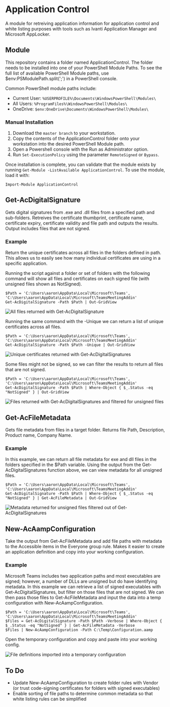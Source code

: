 # Application Control

A module for retreiving application information for application control and white listing purposes with tools such as Ivanti Application Manager and Microsoft AppLocker.

## Module

This repository contains a folder named ApplicationControl. The folder needs to be installed into one of your PowerShell Module Paths. To see the full list of available PowerShell Module paths, use $env:PSModulePath.split(';') in a PowerShell console.

Common PowerShell module paths include:

* Current User: `%USERPROFILE%\Documents\WindowsPowerShell\Modules\`
* All Users: `%ProgramFiles%\WindowsPowerShell\Modules\`
* OneDrive: `$env:OneDrive\Documents\WindowsPowerShell\Modules\`

### Manual Installation

1. Download the `master branch` to your workstation.
2. Copy the contents of the ApplicationControl folder onto your workstation into the desired PowerShell Module path.
3. Open a Powershell console with the Run as Administrator option.
4. Run `Set-ExecutionPolicy` using the parameter `RemoteSigned` or `Bypass`.

Once installation is complete, you can validate that the module exists by running `Get-Module -ListAvailable ApplicationControl`. To use the module, load it with:

    Import-Module ApplicationControl

## Get-AcDigitalSignature

Gets digital signatures from .exe and .dll files from a specified path and sub-folders. Retreives the certificate thumbprint, certificate name, certificate expiry, certificate validity and file path and outputs the results. Output includes files that are not signed.

### Example

Return the unique certificates across all files in the folders defined in path. This allows us to easily see how many individual certificates are using in a specific application.

Running the script against a folder or set of folders with the following command will show all files and certificates on each signed file (with unsigned files shown as NotSigned).

    $Path = 'C:\Users\aaron\AppData\Local\Microsoft\Teams', 'C:\Users\aaron\AppData\Local\Microsoft\TeamsMeetingAddin'
    Get-AcDigitalSignature -Path $Path | Out-GridView

![All files returned with Get-AcDigitalSignature](https://raw.githubusercontent.com/aaronparker/ApplicationControl/master/img/DigitalSignature-All.PNG "All files returned with Get-AcDigitalSignatures")

Running the same command with the -Unique we can return a list of unique certificates across all files.

    $Path = 'C:\Users\aaron\AppData\Local\Microsoft\Teams', 'C:\Users\aaron\AppData\Local\Microsoft\TeamsMeetingAddin'
    Get-AcDigitalSignature -Path $Path -Unique | Out-GridView

![Unique certificates returned with Get-AcDigitalSignatures](https://raw.githubusercontent.com/aaronparker/ApplicationControl/master/img/DigitalSignature-Unique.PNG "Unique certificates returned with Get-AcDigitalSignatures")

Some files might not be signed, so we can filter the results to return all files that are not signed.

    $Path = 'C:\Users\aaron\AppData\Local\Microsoft\Teams', 'C:\Users\aaron\AppData\Local\Microsoft\TeamsMeetingAddin'
    Get-AcDigitalSignature -Path $Path | Where-Object { $_.Status -eq "NotSigned" } | Out-GridView

![Files returned with Get-AcDigitalSignatures and filtered for unsigned files](https://raw.githubusercontent.com/aaronparker/ApplicationControl/master/img/DigitalSignature-NotSigned.PNG "Files returned with Get-AcDigitalSignatures and filtered for unsigned files")

## Get-AcFileMetadata

Gets file metadata from files in a target folder. Returns file Path, Description, Product name, Company Name.

### Example

In this example, we can return all file metadata for exe and dll files in the folders specified in the $Path variable. Using the output from the Get-AcDigitalSignatures function above, we can view metadata for all unsigned files.

    $Path = 'C:\Users\aaron\AppData\Local\Microsoft\Teams', 'C:\Users\aaron\AppData\Local\Microsoft\TeamsMeetingAddin'
    Get-AcDigitalSignature -Path $Path | Where-Object { $_.Status -eq "NotSigned" } | Get-AcFileMetadata | Out-GridView

![Metadata returned for unsigned files filtered out of Get-AcDigitalSignatures](https://raw.githubusercontent.com/aaronparker/ApplicationControl/master/img/FileMetadata-NotSigned.PNG "Metadata returned for unsigned files filtered out of Get-AcDigitalSignatures")

## New-AcAampConfiguration

Take the output from Get-AcFileMetadata and add file paths with metadata to the Accessible items in the Everyone group rule.
Makes it easier to create an application definition and copy into your working configuration.

### Example

Microsoft Teams includes two application paths and most executables are signed; however, a number of DLLs are unsigned but do have identifying metadata. In this example we can retrieve a list of signed executables with Get-AcDigitalSignatures, but filter on those files that are not signed. We can then pass those files to Get-AcFileMetadata and input the data into a temp configuration with New-AcAampConfiguration.

    $Path = 'C:\Users\aaron\AppData\Local\Microsoft\Teams', 'C:\Users\aaron\AppData\Local\Microsoft\TeamsMeetingAddin'
    $Files = Get-AcDigitalSignature -Path $Path -Verbose | Where-Object { $_.Status -eq "NotSigned" } | Get-AcFileMetadata -Verbose
    $Files | New-AcAampConfiguration -Path C:\Temp\Configuration.aamp

Open the temporary configuration and copy and paste into your working config.

![File definitions imported into a temporary configuration](https://raw.githubusercontent.com/aaronparker/ApplicationControl/master/img/AampConfiguration.PNG "File definitions imported into a temporary configuration")

## To Do

* Update New-AcAampConfiguration to create folder rules with Vendor (or trust code-signing certificates for folders with signed executables)
* Enable sorting of file paths to determine common metadata so that white listing rules can be simplified
